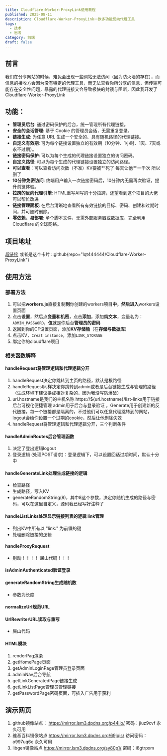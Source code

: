 ```yaml
---
title: Cloudflare-Worker-ProxyLink使用教程
published: 2025-08-11
description: Cloudflare-Worker-ProxyLink一款多功能反向代理工具
tags:
  - 技术
  - 思考
category: 前端
draft: false
---
```

## 前言
我们在分享网站的时候，难免会出现一些网站无法访问（因为防火墙的存在），而信息的接收方会因为没有特定的代理工具，而无法查看你所分享的信息，但传输可能存在安全性问题，暴露的代理链接又会导致极快的封锁与阻断，因此我开发了Cloudflare-Worker-ProxyLink

## 功能：
- **管理员后台**: 通过密码保护的后台，统一管理所有代理链接。
- **安全的会话管理**: 基于 Cookie 的管理员会话，无需重复登录。
- **链接生成**: 为任意 URL 生成一个安全的、具有随机路径的代理链接。
- **自定义有效期**: 可为每个链接设置独立的有效期（10分钟、1小时、1天、7天或永不过期）。
- **链接密码保护**: 可以为每个生成的代理链接设置独立的访问密码。
- **自定义路径**: 可以为每个生成的代理链接设置独立的访问路径。
- **可以查看**：可以查看访问次数（不准）KV要被艹死了 每天让他艹一千次 所以删了
- **10分钟免密访问**: 终端用户输入一次链接密码后，10分钟内无需再次验证，提升浏览体验。
- **拉跨的反向代理引擎**: HTML重写AI写的十分拉跨，还望看到这个项目的大佬可以帮忙改进
- **链接管理面板**: 在后台清晰地查看所有有效链接的目标、密码、创建和过期时间，并可随时删除。
- **零依赖、易部署**: 单个脚本文件，无需外部服务器或数据库，完全利用 Cloudflare 的全球网络。
## 项目地址
[超链接](https://github.com/lqt444444/Cloudflare-Worker-ProxyLink#%E6%A0%B8%E5%BF%83%E5%8A%9F%E8%83%BD)
或者是这个卡片
::github{repo="lqt444444/Cloudflare-Worker-ProxyLink"}
## 使用方法

### 部署方法
1. 可以把**workers.js**直接复制**到**你创建的workers项目**中，然后进入**workers设置页面
2. 点击**设置**，然后点**变量和机密**，点击**添加**，添加**纯文本**，变量名为：`ADMIN_PASSWORD`，**值**就是你后台**管理员的密码**
3. 返回到你的CF设置页面，添加**KV存储桶**（在**存储与数据库**）
4. 点击KV，`Creat instance`，添加`LINK_STORAGE`
5. 绑定你的cloudflare项目

### 相关函数解释
#### handleRequest将管理逻辑和代理逻辑分开
1. handleRequest决定你跳转到主页的路径，默认是根路径
2. handleRequest同样决定你跳转到admin或者是后台链接生成与管理的路径（生成环境下建议换成相对复杂的，因为我没写防爆破）
3. url.hostname是我们的主机名称 https://${url.hostname}/list-links用于链接后台可视化便捷管理 admin用于后台与登录验证 ，Generate用于创建新的反代链接，每一个链接都是隔离的，不过他们可以任意代理跳转到的网站，logout会给你设置一个过期的cookie，然后让他删除失效
4. handleRequest将管理逻辑和代理逻辑分开，三个判断条件

#### handleAdminRoutes后台管理函数
1. 决定了登出逻辑logout
2. 登录逻辑 (处理POST请求)：登录逻辑下，可以设置回话过期时间，默认十分中

#### handleGenerateLink处理生成链接的逻辑
- 检查路径
- 生成路径，写入KV
- generateRandomString(8)，其中8这个参数，决定你随机生成的路径与密码，可以在这里自定义，源码我已经写好注释了
#### handleListLinks处理显示链接列表的逻辑 link管理
- 列出KV中所有以 "link:" 为前缀的键
- 处理删除链接的逻辑
#### handleProxyRequest
- 别动！！！！ 屎山代码！！！
#### isAdminAuthenticated验证登录

#### generateRandomString生成随机数
- 参数为长度

#### normalizeUrl规范URL

#### UrlRewriterURL读取与重写
- 屎山代码
#### HTML模块
1. renderPag渲染
2. getHomePage页面
3. getAdminLoginPage管理员登录页面
4. adminNav后台导航
5. getLinkGeneratedPage链接生成
6. getLinkListPage管理员管理链接
7. getPasswordPage密码页面，可插入广告用于获利

## 演示网页

1. github镜像站点：
https://mirror.lsm3.dpdns.org/p44ilo/
密码：jiuz9cvf
永久可用
2. 维基百科镜像站点
https://mirror.lsm3.dpdns.org/69jqis/
访问密码：o997uq6c
永久可用
3. libgen镜像站点
https://mirror.lsm3.dpdns.org/sy80p1/
密码：i8gtrpxm
